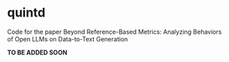 # quintd
Code for the paper Beyond Reference-Based Metrics: Analyzing Behaviors of Open LLMs on Data-to-Text Generation

**TO BE ADDED SOON**
